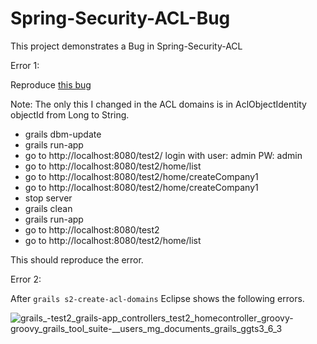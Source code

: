 # Spring-Security-ACL-Bug
This project demonstrates a Bug in Spring-Security-ACL

Error 1:

Reproduce [this bug](http://stackoverflow.com/questions/31701823/unable-to-find-acl-information-for-object-identity-org-springframework-security) 

Note: The only this I changed in the ACL domains is in AclObjectIdentity objectId from Long to String.

- grails dbm-update
- grails run-app
- go to http://localhost:8080/test2/ login with user: admin PW: admin
- go to http://localhost:8080/test2/home/list
- go to http://localhost:8080/test2/home/createCompany1
- go to http://localhost:8080/test2/home/createCompany1
- stop server
- grails clean
- grails run-app
- go to http://localhost:8080/test2
- go to http://localhost:8080/test2/home/list

This should reproduce the error. 

Error 2: 

After ``grails s2-create-acl-domains`` Eclipse shows the following errors. 


![grails_-_test2_grails-app_controllers_test2_homecontroller_groovy_-_groovy_grails_tool_suite_-__users_mg_documents_grails_ggts3_6_3](https://cloud.githubusercontent.com/assets/64265/9038944/5ec2beca-39f8-11e5-9385-0dd2ffb19575.png)



